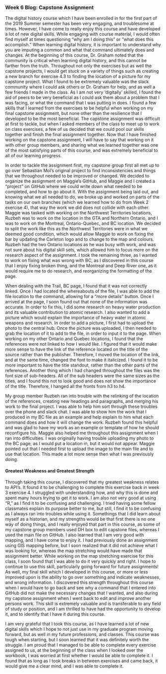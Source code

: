 ### Week 6 Blog: Capstone Assignment
The digital history course which I have been enrolled in for the first part of the 2019 Summer semester has been very engaging, and troublesome at times. However, I have come to really enjoy this course and have developed a lot of new digital skills. While engaging with course material, I would often find myself at times questioning “why am I doing this” or “what does this accomplish.” When learning digital history, it is important to understand why you are imputing a common and what that command ultimately does and changes. At the beginning of this course, Dr. Graham noted that the community is critical when learning digital history, and this cannot be farther from the truth. Throughout not only the exercises but as well the capstone projects, I would get stuck on a variety of things such as creating a new branch for exercise 4.3 to finding the location of a picture for my capstone project. What I found to be extremely valuable was the slack community where I could ask others or Dr. Graham for help, and as well a few friends I made in the class. As I am not very ‘digitally’ skilled, I found the aid of peers to be very beneficial as I could ask them about a problem that I was facing, or what the command that I was putting in does. I found a few skills that I learned from the exercises to be helpful when working on my final capstone assignment, but none other than the resilience that I developed to be the most beneficial. The capstone assignment was difficult at first to tackle, but when I asked members of the class to meet up to work on class exercises, a few of us decided that we could pool our skills together and finish the final assignment together. Now that I have finished working on the capstone assignment, I will have to say that working on it with other group members, and sharing what we learned together was one of the most satisfying parts of this course, and was extremely beneficial to all of our learning progress. 

In order to tackle the assignment first, my capstone group first all met up to go over Sebastian Mol’s original project to find inconsistencies and things that we throughout needed to be improved or changed. We decided to organize the assignment on Maggie’s GitHub, and Maggie and I created a “project” on GitHub where we could write down what needed to be completed, and how to go about it. With the assignment being laid out, and knowing what we all needed to do, we broke up and worked on parts of the tasks on our own branches (which we learned how to do from Week 2 exercise 4), that way the work we did does not collide with each other.  Maggie was tasked with working on the Northwest Territories locations, Ruzbeh was to work on the location in the GTA and Northern Ontario, and I was to work on the Montreal, Ontario-Quebec, and BC location. We decided to split the work like this as the Northwest Territories were in what we deemed good condition, which would allow Maggie to work on fixing the bar by updating the Carleton logo and to change to the map and colours. Ruzbeh had the two Ontario locations as he was busy with work, and was not sure about his digital skill sets, which allowed him to focus more on the research aspect of the assignment. I took the remaining three, as I wanted to work on fixing what was wrong with BC, as I discovered in this course that I enjoy fixing broken thing, and the Montreal and Deep River one, as it would require me to do research, and reorganizing the formatting of the page. 

When dealing with the Trail, BC page, I found that it was not correctly linked. Once I had located the whereabouts of the file, I was able to add the file location to the command, allowing for a “more details” button. Once I arrived at the page, I soon found out that none of the information was accurate. In order to fix this, I did some research on heavy water production and its valuable contribution to atomic research. I also wanted to add a picture which would explain the importance of heavy water in atomic weapons and research. In order to add a picture, I first had to upload the photo to the central hub. Once the picture was uploaded, I then needed to grab the location of it to add to the file, in order to input it to the page. When working on my other Ontario and Quebec locations, I found that the references were not linked to how I would like. I figured that it would make more sense to have the link of the reference located on the title of the source rather than the publisher. Therefore, I moved the location of the link, and at the same time, changed the font to make it italicized. I found it to be more important to have the title standout, rather than the other parts of the references.
Another thing which I had changed throughout the files was the font size of sub-headers. All of the sub headers were the same sizes as the titles, and I found this not to look good and does not show the importance of the title. Therefore, I hanged all the fronts from h3 to h4. 

My group member Ruzbeh ran into trouble with the relinking of the location of the references, creating new headings and paragraphs, and merging his work to the final project. I was able to help him sort through these troubles over the phone and slack chat. I was able to show him the work that I produced in my BC file as an example and help explain to him what each command does and how it will change the work. Ruzbeh found this helpful and was glad to have my work as an example or template of how he should reconfigure his. Maggie also helped me throughout this assignment when I ran into difficulties. I was originally having trouble uploading my photo to the BC page, as I would put a location in, but it would not appear. Maggie pointed out that I needed first to upload the image to the main file and to use that location. This made a lot more sense then what I was previously doing. 

#### Greatest Weakness and Greatest Strength 
Through taking this course, I discovered that my greatest weakness relates to API’s. It found it to be challenging to complete this exercise back in week 3 exercise 4. I struggled with understanding how, and why this is done and spent many hours trying to get it to work. I am also not very good at using “R,” as I find it to be confusing and challenging. I tried having some fellow classmates explain its purpose better to me, but still, I find it to be confusing as I always ran into troubles while using it. Somethings that I did learn about myself as a historian, and my strengths would be that first there is no one way of doing things, and I really enjoyed that part in this course, as some of my capstone group members used DH box to edit capstone files, whereas I used the main file on GitHub. I also learned that I am very good with mapping, and I have come to enjoy it. I had previously done an assignment using GIS mapping before, but I soon realized that it did not achieve what I was looking for, whereas the map stretching would have made that assignment better. While working on the map stretching exercise for this class, I soon found that I was able to do it very quickly and right. I hope to continue to use this skill, particularly going forward for future assignments! As well, my final skill which I developed in this course, or more or less improved upon is the ability to go over something and indicate weaknesses, and wrong information. I discovered this strength throughout this course when I would have to go back and see why a command that I entered into GitHub did not make the necessary changes that I wanted, and also during my capstone assignment when I went back to edit and improve another persons work. This skill is extremely valuable and is transferable to any field of study or position, and I am thrilled to have had the opportunity to develop it, and to identify that I have it during this course.

I am very grateful that I took this course, as I have learned a lot of new digital skills which I hope to not just use in my graduate program moving forward, but as well in my future professions, and classes. This course was tough when starting, but I soon learned that it was definitely worth the struggle. I am proud that I managed to be able to complete every exercise assigned to us, at the beginning of the class when I looked over the workbook, I was worried at first whether I would be able to complete it. I found that as long as I took breaks in between exercises and came back, it would give me a clear mind, and I was able to complete it. 
